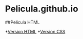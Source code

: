 # Pelicula.github.io
##Pelicula HTML


*[Version HTML](https://marioglez08.github.io/PeliculaMarioGlez.github.io/VersionHTML_MarioGlez)
*[Version CSS](https://marioglez08.github.io/PeliculaMarioGlez.github.io/VersionCSS_MarioGlez)

